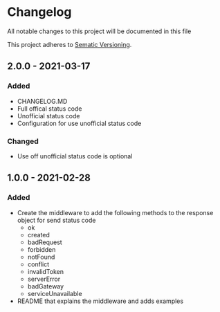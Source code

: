 # Changelog

All notable changes to this project will be documented in this file

This project adheres to [Sematic Versioning](https://semver.org/spec/v2.0.0.html).

## 2.0.0 - 2021-03-17

### Added
 - CHANGELOG.MD
 - Full offical status code
 - Unofficial status code
 - Configuration for use unofficial status code

### Changed
 - Use off unofficial status code is optional

## 1.0.0 - 2021-02-28

### Added
 - Create the middleware to add the following methods to the response object for send status code
   - ok
   - created
   - badRequest
   - forbidden
   - notFound
   - conflict
   - invalidToken
   - serverError
   - badGateway
   - serviceUnavailable
 - README that explains the middleware and adds examples